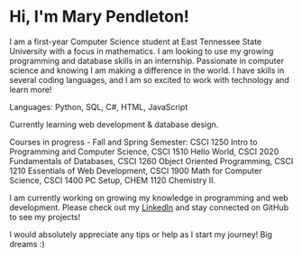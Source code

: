 # Hi, I'm Mary Pendleton!

I am a first-year Computer Science student at East Tennessee State University with a focus in mathematics. I am looking to use my growing programming and database skills in an internship. Passionate in computer science and knowing I am making a difference in the world. I have skills in several coding languages, and I am so excited to work with technology and learn more!

Languages: Python, SQL, C#, HTML, JavaScript

Currently learning web development & database design.

Courses in progress - Fall and Spring Semester: 
CSCI 1250 Intro to Programming and Computer Science,
CSCI 1510 Hello World,
CSCI 2020 Fundamentals of Databases,
CSCI 1260 Object Oriented Programming,
CSCI 1210 Essentials of Web Development,
CSCI 1900 Math for Computer Science,
CSCI 1400 PC Setup,
CHEM 1120 Chemistry II.

I am currently working on growing my knowledge in programming and web development. Please check out my [LinkedIn](https://www.linkedin.com/in/mary-pendleton-046841387) and stay connected on GitHub to see my projects!

I would absolutely appreciate any tips or help as I start my journey! Big dreams :)



